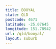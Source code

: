```yaml
---
title: BOOYAL
state: QLD
postcode: 4671
latitude: -25.07645
longitude: 151.78942
url: /qld/booyal/
layout: suburb
---
```

